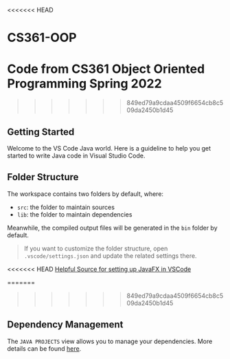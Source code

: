 <<<<<<< HEAD
# CS361-OOP
Code from CS361 Object Oriented Programming Spring 2022
=======
>>>>>>> 849ed79a9cdaa4509f6654cb8c509da2450b1d45
## Getting Started

Welcome to the VS Code Java world. Here is a guideline to help you get started to write Java code in Visual Studio Code.

## Folder Structure

The workspace contains two folders by default, where:

- `src`: the folder to maintain sources
- `lib`: the folder to maintain dependencies

Meanwhile, the compiled output files will be generated in the `bin` folder by default.

> If you want to customize the folder structure, open `.vscode/settings.json` and update the related settings there.

<<<<<<< HEAD
[Helpful Source for setting up JavaFX in VSCode](https://www.youtube.com/watch?v=H67COH9F718)

=======
>>>>>>> 849ed79a9cdaa4509f6654cb8c509da2450b1d45
## Dependency Management

The `JAVA PROJECTS` view allows you to manage your dependencies. More details can be found [here](https://github.com/microsoft/vscode-java-dependency#manage-dependencies).
